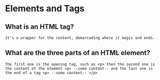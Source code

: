 # Elements and Tags

## What is an HTML tag?
    It's a wrapper for the content, demarcading where it begis and ends. 
## What are the three parts of an HTML element?
    The first one is the opening tag, such as <p> then the second one is the content of the element <p> --some content-- and the last one is the end of a tag <p> --some content-- </p>